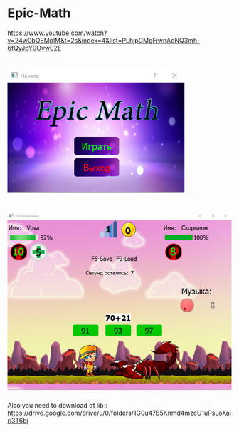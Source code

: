 # Epic-Math
https://www.youtube.com/watch?v=24w0bQEMplM&t=2s&index=4&list=PLhjpGMgFiwnAdNQ3mh-6fQyJpY0Ovw02E
# ![alt text](https://github.com/PanVova/Epic-Math/blob/master/Watch%20dogs%202%20%20149.jpg)
# ![alt text](https://github.com/PanVova/Epic-Math/blob/master/Watch%20dogs%202%20%20150.jpg)
Also you need to download qt lib :
https://drive.google.com/drive/u/0/folders/1G0u4785Knmd4mzcU1uPsLoXairi3T6bj
